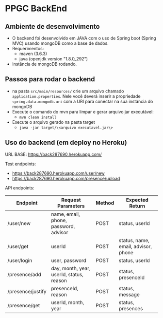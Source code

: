 # PPGC BackEnd

## Ambiente de desenvolvimento
- O backend foi desenvolvido em JAVA com o uso de Spring boot (Spring MVC) usando mongoDB como a base de dados.
- Requerimentos:
  - maven (3.6.3)
  - java (openjdk version "1.8.0_292")
- Instância de mongoDB rodando. 


## Passos para rodar o backend
 - na pasta ``src/main/resources/`` crie um arquivo chamado ``application.properties``. Nele você deverá inserir a propriedade ``spring.data.mongodb.uri`` com a URI para conectar na sua instância do mongoDB 
 - Execute o comando do mvn para limpar e gerar arquivo jar executável:
     - ``mvn clean install``
 - Execute o arquivo gerado na pasta target 
     - ``java -jar target/\<arquivo executavel.jar\>``

## Uso do backend (em deploy no Heroku)
URL BASE: https://back287690.herokuapp.com/

Test endpoints:
- https://back287690.herokuapp.com/user/new
- https://back287690.herokuapp.com/presence/upload

API endpoints:

| Endpoint          | Request Parameters                       | Method | Expected Return                       |
|-------------------|------------------------------------------|--------|---------------------------------------|
| /user/new         | name, email, phone, password, advisor    | POST   | status, userId                        |
| /user/get         | userId                                   | POST   | status, name, email, advisor, phone   |
| /user/login       | user, password                           | POST   | status, userId                                |
| /presence/add     | day, month, year, userId, status, reason | POST   | status, presenceId                    |
| /presence/justify | presenceId, reason                       | POST   | status, message                       |
| /presence/get     | userId, month, year                      | POST   | status, presences                     |
